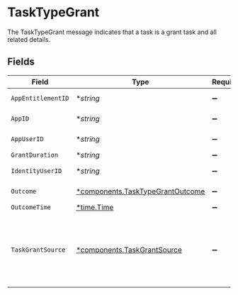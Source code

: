# TaskTypeGrant

The TaskTypeGrant message indicates that a task is a grant task and all related details.


## Fields

| Field                                                                                                | Type                                                                                                 | Required                                                                                             | Description                                                                                          |
| ---------------------------------------------------------------------------------------------------- | ---------------------------------------------------------------------------------------------------- | ---------------------------------------------------------------------------------------------------- | ---------------------------------------------------------------------------------------------------- |
| `AppEntitlementID`                                                                                   | **string*                                                                                            | :heavy_minus_sign:                                                                                   | The ID of the app entitlement.                                                                       |
| `AppID`                                                                                              | **string*                                                                                            | :heavy_minus_sign:                                                                                   | The ID of the app.                                                                                   |
| `AppUserID`                                                                                          | **string*                                                                                            | :heavy_minus_sign:                                                                                   | The ID of the app user.                                                                              |
| `GrantDuration`                                                                                      | **string*                                                                                            | :heavy_minus_sign:                                                                                   | N/A                                                                                                  |
| `IdentityUserID`                                                                                     | **string*                                                                                            | :heavy_minus_sign:                                                                                   | The ID of the user.                                                                                  |
| `Outcome`                                                                                            | [*components.TaskTypeGrantOutcome](../../models/components/tasktypegrantoutcome.md)                  | :heavy_minus_sign:                                                                                   | The outcome of the grant.                                                                            |
| `OutcomeTime`                                                                                        | [*time.Time](https://pkg.go.dev/time#Time)                                                           | :heavy_minus_sign:                                                                                   | N/A                                                                                                  |
| `TaskGrantSource`                                                                                    | [*components.TaskGrantSource](../../models/components/taskgrantsource.md)                            | :heavy_minus_sign:                                                                                   | The TaskGrantSource message tracks which external URL was the source of the specificed grant ticket. |